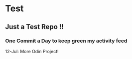 # Test
## Just a Test Repo !!
### One Commit a Day to keep green my activity feed 

12-Jul: More Odin Project!


